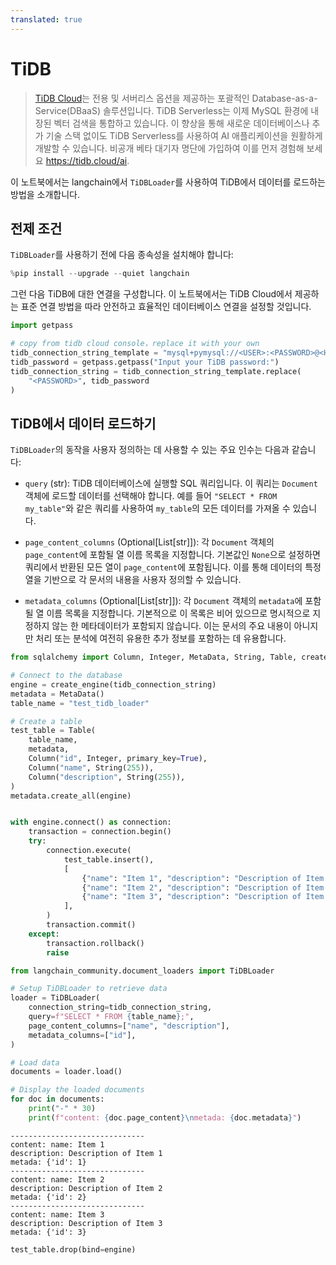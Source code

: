 ```yaml
---
translated: true
---
```


# TiDB

> [TiDB Cloud](https://tidbcloud.com/)는 전용 및 서버리스 옵션을 제공하는 포괄적인 Database-as-a-Service(DBaaS) 솔루션입니다. TiDB Serverless는 이제 MySQL 환경에 내장된 벡터 검색을 통합하고 있습니다. 이 향상을 통해 새로운 데이터베이스나 추가 기술 스택 없이도 TiDB Serverless를 사용하여 AI 애플리케이션을 원활하게 개발할 수 있습니다. 비공개 베타 대기자 명단에 가입하여 이를 먼저 경험해 보세요 https://tidb.cloud/ai.

이 노트북에서는 langchain에서 `TiDBLoader`를 사용하여 TiDB에서 데이터를 로드하는 방법을 소개합니다.

## 전제 조건

`TiDBLoader`를 사용하기 전에 다음 종속성을 설치해야 합니다:

```python
%pip install --upgrade --quiet langchain
```

그런 다음 TiDB에 대한 연결을 구성합니다. 이 노트북에서는 TiDB Cloud에서 제공하는 표준 연결 방법을 따라 안전하고 효율적인 데이터베이스 연결을 설정할 것입니다.

```python
import getpass

# copy from tidb cloud console，replace it with your own
tidb_connection_string_template = "mysql+pymysql://<USER>:<PASSWORD>@<HOST>:4000/<DB>?ssl_ca=/etc/ssl/cert.pem&ssl_verify_cert=true&ssl_verify_identity=true"
tidb_password = getpass.getpass("Input your TiDB password:")
tidb_connection_string = tidb_connection_string_template.replace(
    "<PASSWORD>", tidb_password
)
```

## TiDB에서 데이터 로드하기

`TiDBLoader`의 동작을 사용자 정의하는 데 사용할 수 있는 주요 인수는 다음과 같습니다:

- `query` (str): TiDB 데이터베이스에 실행할 SQL 쿼리입니다. 이 쿼리는 `Document` 객체에 로드할 데이터를 선택해야 합니다.
    예를 들어 `"SELECT * FROM my_table"`와 같은 쿼리를 사용하여 `my_table`의 모든 데이터를 가져올 수 있습니다.

- `page_content_columns` (Optional[List[str]]): 각 `Document` 객체의 `page_content`에 포함될 열 이름 목록을 지정합니다.
    기본값인 `None`으로 설정하면 쿼리에서 반환된 모든 열이 `page_content`에 포함됩니다. 이를 통해 데이터의 특정 열을 기반으로 각 문서의 내용을 사용자 정의할 수 있습니다.

- `metadata_columns` (Optional[List[str]]): 각 `Document` 객체의 `metadata`에 포함될 열 이름 목록을 지정합니다.
    기본적으로 이 목록은 비어 있으므로 명시적으로 지정하지 않는 한 메타데이터가 포함되지 않습니다. 이는 문서의 주요 내용이 아니지만 처리 또는 분석에 여전히 유용한 추가 정보를 포함하는 데 유용합니다.

```python
from sqlalchemy import Column, Integer, MetaData, String, Table, create_engine

# Connect to the database
engine = create_engine(tidb_connection_string)
metadata = MetaData()
table_name = "test_tidb_loader"

# Create a table
test_table = Table(
    table_name,
    metadata,
    Column("id", Integer, primary_key=True),
    Column("name", String(255)),
    Column("description", String(255)),
)
metadata.create_all(engine)


with engine.connect() as connection:
    transaction = connection.begin()
    try:
        connection.execute(
            test_table.insert(),
            [
                {"name": "Item 1", "description": "Description of Item 1"},
                {"name": "Item 2", "description": "Description of Item 2"},
                {"name": "Item 3", "description": "Description of Item 3"},
            ],
        )
        transaction.commit()
    except:
        transaction.rollback()
        raise
```

```python
from langchain_community.document_loaders import TiDBLoader

# Setup TiDBLoader to retrieve data
loader = TiDBLoader(
    connection_string=tidb_connection_string,
    query=f"SELECT * FROM {table_name};",
    page_content_columns=["name", "description"],
    metadata_columns=["id"],
)

# Load data
documents = loader.load()

# Display the loaded documents
for doc in documents:
    print("-" * 30)
    print(f"content: {doc.page_content}\nmetada: {doc.metadata}")
```

```output
------------------------------
content: name: Item 1
description: Description of Item 1
metada: {'id': 1}
------------------------------
content: name: Item 2
description: Description of Item 2
metada: {'id': 2}
------------------------------
content: name: Item 3
description: Description of Item 3
metada: {'id': 3}
```

```python
test_table.drop(bind=engine)
```
